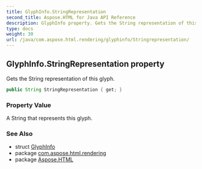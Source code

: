 ```yaml
---
title: GlyphInfo.StringRepresentation
second_title: Aspose.HTML for Java API Reference
description: GlyphInfo property. Gets the String representation of this glyph
type: docs
weight: 30
url: /java/com.aspose.html.rendering/glyphinfo/Stringrepresentation/
---
```

## GlyphInfo.StringRepresentation property

Gets the String representation of this glyph.

```java
public String StringRepresentation { get; }
```

### Property Value

A String that represents this glyph.

### See Also

* struct [GlyphInfo](../)
* package [com.aspose.html.rendering](../../glyphinfo/)
* package [Aspose.HTML](../../../)
